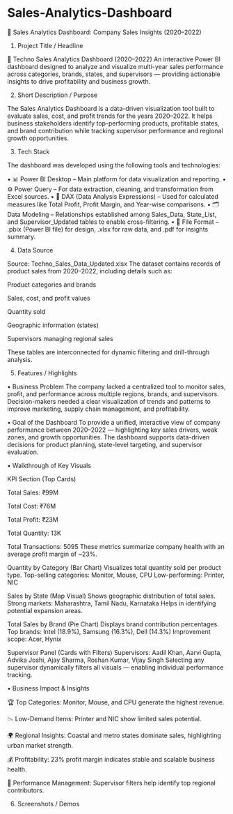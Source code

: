 # Sales-Analytics-Dashboard

🧾 Sales Analytics Dashboard: Company Sales Insights (2020–2022)
1. Project Title / Headline

💼 Techno Sales Analytics Dashboard (2020–2022)
An interactive Power BI dashboard designed to analyze and visualize multi-year sales performance across categories, brands, states, and supervisors — providing actionable insights to drive profitability and business growth.

2. Short Description / Purpose

The Sales Analytics Dashboard is a data-driven visualization tool built to evaluate sales, cost, and profit trends for the years 2020–2022.
It helps business stakeholders identify top-performing products, profitable states, and brand contribution while tracking supervisor performance and regional growth opportunities.

3. Tech Stack

The dashboard was developed using the following tools and technologies:

• 📊 Power BI Desktop – Main platform for data visualization and reporting.
• ⚙️ Power Query – For data extraction, cleaning, and transformation from Excel sources.
• 🧮 DAX (Data Analysis Expressions) – Used for calculated measures like Total Profit, Profit Margin, and Year-wise comparisons.
• 🗂️ Data Modeling – Relationships established among Sales_Data, State_List, and Supervisor_Updated tables to enable cross-filtering.
• 📁 File Format – .pbix (Power BI file) for design, .xlsx for raw data, and .pdf for insights summary.

4. Data Source

Source: Techno_Sales_Data_Updated.xlsx
The dataset contains records of product sales from 2020–2022, including details such as:

Product categories and brands

Sales, cost, and profit values

Quantity sold

Geographic information (states)

Supervisors managing regional sales

These tables are interconnected for dynamic filtering and drill-through analysis.

5. Features / Highlights

• Business Problem
The company lacked a centralized tool to monitor sales, profit, and performance across multiple regions, brands, and supervisors.
Decision-makers needed a clear visualization of trends and patterns to improve marketing, supply chain management, and profitability.

• Goal of the Dashboard
To provide a unified, interactive view of company performance between 2020–2022 — highlighting key sales drivers, weak zones, and growth opportunities.
The dashboard supports data-driven decisions for product planning, state-level targeting, and supervisor evaluation.

• Walkthrough of Key Visuals

KPI Section (Top Cards)

Total Sales: ₹99M

Total Cost: ₹76M

Total Profit: ₹23M

Total Quantity: 13K

Total Transactions: 5095
These metrics summarize company health with an average profit margin of ~23%.

Quantity by Category (Bar Chart)
Visualizes total quantity sold per product type.
Top-selling categories: Monitor, Mouse, CPU
Low-performing: Printer, NIC

Sales by State (Map Visual)
Shows geographic distribution of total sales.
Strong markets: Maharashtra, Tamil Nadu, Karnataka
Helps in identifying potential expansion areas.

Total Sales by Brand (Pie Chart)
Displays brand contribution percentages.
Top brands: Intel (18.9%), Samsung (16.3%), Dell (14.3%)
Improvement scope: Acer, Hynix

Supervisor Panel (Cards with Filters)
Supervisors: Aadil Khan, Aarvi Gupta, Advika Joshi, Ajay Sharma, Roshan Kumar, Vijay Singh
Selecting any supervisor dynamically filters all visuals — enabling individual performance tracking.

• Business Impact & Insights

🏆 Top Categories: Monitor, Mouse, and CPU generate the highest revenue.

📉 Low-Demand Items: Printer and NIC show limited sales potential.

🌍 Regional Insights: Coastal and metro states dominate sales, highlighting urban market strength.

💰 Profitability: 23% profit margin indicates stable and scalable business health.

👥 Performance Management: Supervisor filters help identify top regional contributors.

6. Screenshots / Demos

